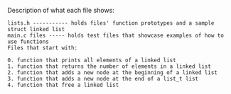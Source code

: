 Description of what each file shows:

    lists.h ----------- holds files' function prototypes and a sample struct linked list
    main.c files ----- holds test files that showcase examples of how to use functions
    Files that start with:

    0. function that prints all elements of a linked list
    1. function that returns the number of elements in a linked list
    2. function that adds a new node at the beginning of a linked list
    3. function that adds a new node at the end of a list_t list
    4. function that free a linked list

